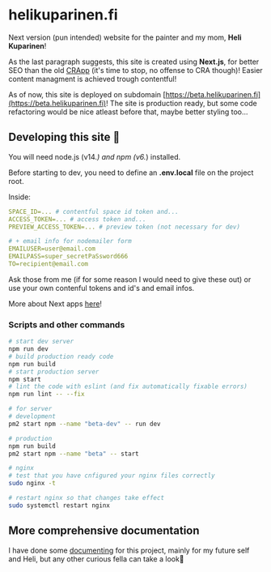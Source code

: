 # helikuparinen.fi

Next version (pun intended) website for the painter and my mom, **Heli Kuparinen**!

As the last paragraph suggests, this site is created using **Next.js**, for better SEO than the old [CRApp](https://github.com/funnicus/helikuparinenhomepage) (it's time to stop, no offense to CRA though)! Easier content managment is achieved trough contentful!

As of now, this site is deployed on subdomain [https://beta.helikuparinen.fi](https://beta.helikuparinen.fi)! The site is production ready, but some code refactoring would be nice atleast before that, maybe better styling too...

## Developing this site 🚀

You will need node.js (v14.*) and npm (v6.*) installed.

Before starting to dev, you need to define an **.env.local** file on the project root.

Inside:
```yml
SPACE_ID=... # contentful space id token and...
ACCESS_TOKEN=... # access token and...
PREVIEW_ACCESS_TOKEN=... # preview token (not necessary for dev)

# + email info for nodemailer form
EMAILUSER=user@email.com
EMAILPASS=super_secretPaSsword666
TO=recipient@email.com
```

Ask those from me (if for some reason I would need to give these out) or use your own contenful tokens and id's and email infos.

More about Next apps [here](./NEXT.md)!

### Scripts and other commands

```bash
# start dev server
npm run dev
# build production ready code
npm run build
# start production server
npm start
# lint the code with eslint (and fix automatically fixable errors)
npm run lint -- --fix

# for server
# development
pm2 start npm --name "beta-dev" -- run dev

# production
npm run build
pm2 start npm --name "beta" -- start

# nginx
# test that you have cnfigured your nginx files correctly
sudo nginx -t

# restart nginx so that changes take effect
sudo systemctl restart nginx
```
## More comprehensive documentation

I have done some [documenting](./docs/TOC.md) for this project, mainly for my future self and Heli, but any other curious fella can take a look🙂